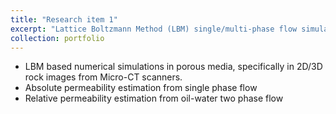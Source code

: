 ```yaml
---
title: "Research item 1"
excerpt: "Lattice Boltzmann Method (LBM) single/multi-phase flow simulation in porous media<br/><img src='/images/Fig_27.png'>"   
collection: portfolio
---
```


 * LBM based numerical simulations in porous media, specifically in 2D/3D rock images from Micro-CT scanners. 
 * Absolute permeability estimation from single phase flow
 * Relative permeability estimation from oil-water two phase flow
